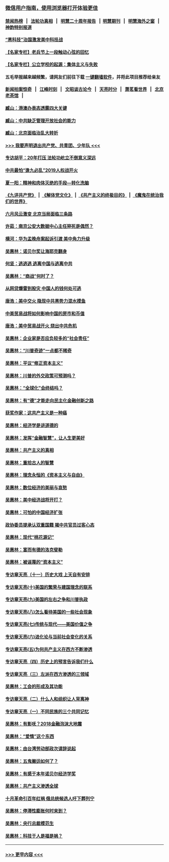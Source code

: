 ### [微信用户指南，使用浏览器打开体验更佳](https://github.com/gfw-breaker/banned-news1/blob/master/indexes/wechat-guide.md?t=0)
#### [禁闻热榜](热点新闻.md?t=0)  &nbsp;&nbsp;|&nbsp;&nbsp; [法轮功真相](https://github.com/gfw-breaker/truth/blob/master/README.md?t=0) &nbsp;&nbsp;|&nbsp;&nbsp; [明慧二十周年报告](https://github.com/gfw-breaker/mh-reports/blob/master/README.md?t=0) &nbsp;&nbsp;|&nbsp;&nbsp;[明慧期刊](https://github.com/gfw-breaker/mh-qikan) &nbsp;&nbsp;|&nbsp;&nbsp; [明慧海外之窗](https://github.com/gfw-breaker/mh-news/blob/master/README.md?t=0) &nbsp;&nbsp;|&nbsp;&nbsp; [神韵特别报道](https://github.com/gfw-breaker/mh-news/blob/master/shenyun.md?t=0)
#### [“黑科技”治国激发美中科技战](../pages/nsc423/n11638056.md?t=02080844) 
#### [【名家专栏】老兵节上一段触动心弦的回忆](../pages/nsc423/n11646016.md?t=02080844) 
#### [【名家专栏】公立学校的起源：集体主义与失败](../pages/nsc423/n11601833.md?t=02080844) 
#### 五毛举报越来越频繁，请网友们前往下载 [一键翻墙软件](https://github.com/gfw-breaker/ssr-accounts)，并将此项目推荐给亲友
#### [新闻拍案惊奇](https://github.com/gfw-breaker/banned-news1/blob/master/pages/link4.md) &nbsp;&nbsp;|&nbsp;&nbsp; [江峰时刻](https://github.com/gfw-breaker/banned-news1/blob/master/pages/link4.md) &nbsp;&nbsp;|&nbsp;&nbsp; [文昭谈古论今](https://github.com/gfw-breaker/banned-news1/blob/master/pages/link4.md) &nbsp;&nbsp;|&nbsp;&nbsp; [天亮时分](https://github.com/gfw-breaker/banned-news1/blob/master/pages/link4.md) &nbsp;&nbsp;|&nbsp;&nbsp; [萧茗看世界](https://github.com/gfw-breaker/banned-news1/blob/master/pages/link4.md) &nbsp;&nbsp;|&nbsp;&nbsp; [北京老茶馆](https://github.com/gfw-breaker/banned-news1/blob/master/pages/link4.md) &nbsp;&nbsp;|&nbsp;&nbsp; 
#### [臧山：港澳办表态透露四大关键](../pages/nsc423/n11421628.md?t=02080844) 
#### [臧山：中共缺乏管理开放社会的能力](../pages/nsc423/n11407457.md?t=02080844) 
#### [臧山：北京面临治乱大转折](../pages/nsc423/n11406895.md?t=02080844) 
#### [>>> 我要声明退出共产党、共青团、少年队 <<<](https://github.com/begood0513/goodnews/blob/master/quit/letter.md) 
#### [专访胡平：20年打压 法轮功屹立不倒意义深远](../pages/nsc423/n11398800.md?t=02080844) 
#### [中共最怕“逢九必乱”2019人权战开火](../pages/nsc423/n11385248.md?t=02080844) 
#### [夏一阳：精神和肉体灭绝的手段—转化洗脑](../pages/nsc423/n11368250.md?t=02080844) 
#### [《九评共产党》](https://github.com/begood0513/9ping.md/blob/master/README.md) &nbsp;|&nbsp; [《解体党文化》](../../../../jtdwh.md/blob/master/README.md)  &nbsp;|&nbsp; [《共产主义的终极目的》](../../../../gczydzjmd.md/blob/master/README.md) &nbsp;|&nbsp; [《魔鬼在统治我们的世界》](../../../../mgztzwmdsj.md/blob/master/README.md) 
#### [六月风云激变 北京当局面临三条路](../pages/nsc423/n11313668.md?t=02080844) 
#### [许茹：南京公安大数据中心主任猝死是偶然？](../pages/nsc423/n11064744.md?t=02080844) 
#### [横河：华为孟晚舟案起诉引渡 美中角力升级](../pages/nsc423/n11027230.md?t=02080844) 
#### [吴惠林：诺贝尔奖让海耶克翻身](../pages/nsc423/n10890049.md?t=02080844) 
#### [何坚：逃逃逃 逃离中国与逃离中共](../pages/nsc423/n10592891.md?t=02080844) 
#### [吴惠林：“商战”何时了？](../pages/nsc423/n10573558.md?t=02080844) 
#### [从网贷爆雷到股灾 中国人的钱何处可逃](../pages/nsc423/n10572800.md?t=02080844) 
#### [唐浩：美中交火 隐现中共黑势力混水摸鱼](../pages/nsc423/n10544040.md?t=02080844) 
#### [中美贸易战将如何影响中国的房市和币值](../pages/nsc423/n10543697.md?t=02080844) 
#### [唐浩：美中贸易战开火 烧出中共危机](../pages/nsc423/n10540126.md?t=02080844) 
#### [吴惠林：企业家是否应负较多的“社会责任”](../pages/nsc423/n10535022.md?t=02080844) 
#### [吴惠林：“川普奇迹”一点都不稀奇](../pages/nsc423/n10512808.md?t=02080844) 
#### [吴惠林：平议“修正资本主义”](../pages/nsc423/n10495724.md?t=02080844) 
#### [吴惠林：川普的外交政策可预测吗？](../pages/nsc423/n10462387.md?t=02080844) 
#### [吴惠林：“全球化”会终结吗？](../pages/nsc423/n10452838.md?t=02080844) 
#### [吴惠林：有“德”才能走向民主化金融创新之路](../pages/nsc423/n10432292.md?t=02080844) 
#### [获奖作家：这共产主义是一种癌](../pages/nsc423/n10431541.md?t=02080844) 
#### [吴惠林：经济学是讲道德的](../pages/nsc423/n10398014.md?t=02080844) 
#### [吴惠林：发挥“金融智慧”，让人生更美好](../pages/nsc423/n10375019.md?t=02080844) 
#### [吴惠林：共产主义的真相](../pages/nsc423/n10351394.md?t=02080844) 
#### [吴惠林：重拾古人的智慧](../pages/nsc423/n10337691.md?t=02080844) 
#### [吴惠林：理念永恒的《资本主义与自由》](../pages/nsc423/n10316274.md?t=02080844) 
#### [吴惠林：数位经济的美丽与哀愁](../pages/nsc423/n10292946.md?t=02080844) 
#### [吴惠林：美中经济战将开打？](../pages/nsc423/n10258825.md?t=02080844) 
#### [吴惠林：可怕的中国经济扩张](../pages/nsc423/n10219147.md?t=02080844) 
#### [政协委员提承认双重国籍 揭中共官员过客心态](../pages/nsc423/n10208809.md?t=02080844) 
#### [吴惠林：现代“桃花源记”](../pages/nsc423/n10185234.md?t=02080844) 
#### [吴惠林：富而有德的洛克斐勒](../pages/nsc423/n10142264.md?t=02080844) 
#### [吴惠林：被诬蔑的“资本主义”](../pages/nsc423/n10124816.md?t=02080844) 
#### [专访章天亮（十一）历史大戏 上天自有安排](../pages/nsc423/n10094905.md?t=02080844) 
#### [专访章天亮(十)美国的繁荣与建国理念的联系](../pages/nsc423/n10094899.md?t=02080844) 
#### [专访章天亮(九)美国的左右之争和川普执政](../pages/nsc423/n10094889.md?t=02080844) 
#### [专访章天亮(八)怎么看待美国的一些社会现象](../pages/nsc423/n10094857.md?t=02080844) 
#### [专访章天亮(七)传统与现代——美国价值之争](../pages/nsc423/n10093140.md?t=02080844) 
#### [专访章天亮(六)进化论与当前社会变化的关系](../pages/nsc423/n10092036.md?t=02080844) 
#### [专访章天亮(五)为何共产主义在西方不断渗透](../pages/nsc423/n10083620.md?t=02080844) 
#### [专访章天亮（四）历史上的预言告诉我们什么](../pages/nsc423/n10083606.md?t=02080844) 
#### [专访章天亮（三）左派在西方渗透的三领域](../pages/nsc423/n10081115.md?t=02080844) 
#### [吴惠林：工会的形成及其功能](../pages/nsc423/n10080633.md?t=02080844) 
#### [专访章天亮（二）什么人和组织让人背离神](../pages/nsc423/n10076637.md?t=02080844) 
#### [专访章天亮（一）不同民族的三个共同记忆](../pages/nsc423/n10074188.md?t=02080844) 
#### [吴惠林：有影呒？2018金融泡沫大地震](../pages/nsc423/n10040534.md?t=02080844) 
#### [吴惠林：“爱情”这个东西](../pages/nsc423/n10019423.md?t=02080844) 
#### [吴惠林：由台湾劳动部政次请辞说起](../pages/nsc423/n9979679.md?t=02080844) 
#### [吴惠林：五鬼搬运如何了？](../pages/nsc423/n9925338.md?t=02080844) 
#### [吴惠林：有感于本年诺贝尔经济学奖](../pages/nsc423/n9871883.md?t=02080844) 
#### [吴惠林：共产主义渗透全球](../pages/nsc423/n9812748.md?t=02080844) 
#### [十月革命引百年红祸 俄总统候选人吁下葬列宁](../pages/nsc423/n9810182.md?t=02080844) 
#### [吴惠林：停滞性膨胀何时来到？](../pages/nsc423/n9764136.md?t=02080844) 
#### [吴惠林：央行总裁模范生](../pages/nsc423/n9728134.md?t=02080844) 
#### [吴惠林：科技于人是福是祸？](../pages/nsc423/n9672982.md?t=02080844) 

----
#### [ >>> 更早内容 <<< ](../indexes/nsc423-earlier.md)
